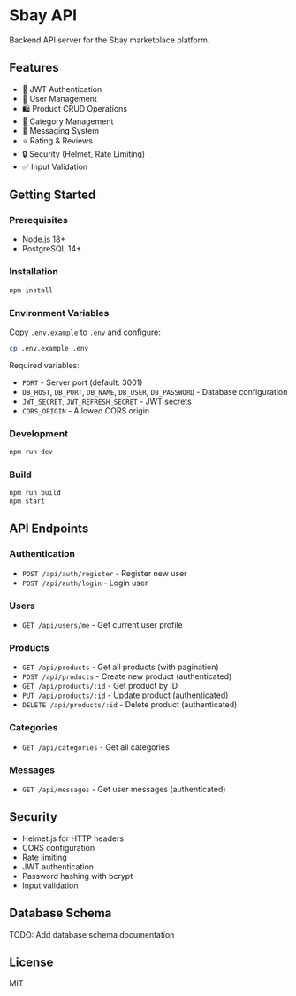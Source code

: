 # Sbay API

Backend API server for the Sbay marketplace platform.

## Features

- 🔐 JWT Authentication
- 👥 User Management
- 🛍️ Product CRUD Operations
- 📂 Category Management
- 💬 Messaging System
- ⭐ Rating & Reviews
- 🔒 Security (Helmet, Rate Limiting)
- ✅ Input Validation

## Getting Started

### Prerequisites

- Node.js 18+
- PostgreSQL 14+

### Installation

```bash
npm install
```

### Environment Variables

Copy `.env.example` to `.env` and configure:

```bash
cp .env.example .env
```

Required variables:
- `PORT` - Server port (default: 3001)
- `DB_HOST`, `DB_PORT`, `DB_NAME`, `DB_USER`, `DB_PASSWORD` - Database configuration
- `JWT_SECRET`, `JWT_REFRESH_SECRET` - JWT secrets
- `CORS_ORIGIN` - Allowed CORS origin

### Development

```bash
npm run dev
```

### Build

```bash
npm run build
npm start
```

## API Endpoints

### Authentication
- `POST /api/auth/register` - Register new user
- `POST /api/auth/login` - Login user

### Users
- `GET /api/users/me` - Get current user profile

### Products
- `GET /api/products` - Get all products (with pagination)
- `POST /api/products` - Create new product (authenticated)
- `GET /api/products/:id` - Get product by ID
- `PUT /api/products/:id` - Update product (authenticated)
- `DELETE /api/products/:id` - Delete product (authenticated)

### Categories
- `GET /api/categories` - Get all categories

### Messages
- `GET /api/messages` - Get user messages (authenticated)

## Security

- Helmet.js for HTTP headers
- CORS configuration
- Rate limiting
- JWT authentication
- Password hashing with bcrypt
- Input validation

## Database Schema

TODO: Add database schema documentation

## License

MIT
